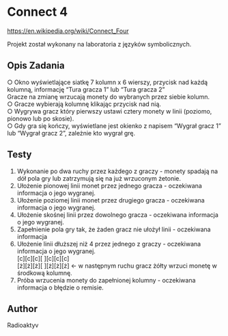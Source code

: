 # Connect 4

https://en.wikipedia.org/wiki/Connect_Four

Projekt został wykonany na laboratoria z języków symbolicznych.
## Opis Zadania
○ Okno wyświetlające siatkę 7 kolumn x 6 wierszy, przycisk nad każdą kolumną,
informację “Tura gracza 1” lub “Tura gracza 2”  
Gracze na zmianę wrzucają monety do wybranych przez siebie kolumn.  
○ Gracze wybierają kolumnę klikając przycisk nad nią.  
○ Wygrywa gracz który pierwszy ustawi cztery monety w linii (poziomo, pionowo
lub po skosie).  
○ Gdy gra się kończy, wyświetlane jest okienko z napisem “Wygrał gracz 1” lub
“Wygrał gracz 2”, zależnie kto wygrał grę. 
## Testy
1. Wykonanie po dwa ruchy przez każdego z graczy - monety spadają na dół pola
gry lub zatrzymują się na już wrzuconym żetonie.  
2. Ułożenie pionowej linii monet przez jednego gracza - oczekiwana informacja o
jego wygranej.  
3. Ułożenie poziomej linii monet przez drugiego gracza - oczekiwana informacja o
jego wygranej.  
4. Ułożenie skośnej linii przez dowolnego gracza - oczekiwana informacja o
jego wygranej.  
5. Zapełnienie pola gry tak, że żaden gracz nie ułożył linii - oczekiwana informacja  
6. Ułożenie linii dłuższej niż 4 przez jednego z graczy - oczekiwana informacja o
jego wygranej.  
[c][c][c][ ][c][c][c]  
[ż][ż][ż][ ][ż][ż][ż] <- w następnym ruchu gracz żółty wrzuci monetę w
środkową kolumnę.  
7. Próba wrzucenia monety do zapełnionej kolumny - oczekiwana informacja o błędzie
o remisie.  

## Author
Radioaktyv
